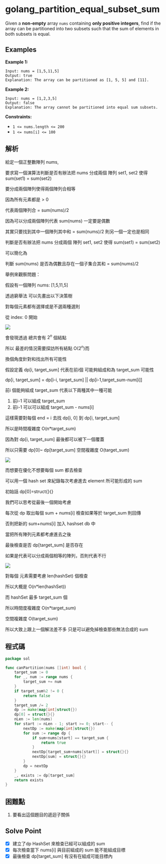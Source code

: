 # golang_partition_equal_subset_sum

Given a **non-empty** array `nums` containing **only positive integers**, find if the array can be partitioned into two subsets such that the sum of elements in both subsets is equal.

## Examples

**Example 1:**

```
Input: nums = [1,5,11,5]
Output: true
Explanation: The array can be partitioned as [1, 5, 5] and [11].

```

**Example 2:**

```
Input: nums = [1,2,3,5]
Output: false
Explanation: The array cannot be partitioned into equal sum subsets.

```

**Constraints:**

- `1 <= nums.length <= 200`
- `1 <= nums[i] <= 100`

## 解析

給定一個正整數陣列 nums, 

要求寫一個演算法判斷是否有辦法把 nums 分成兩個 陣列 set1, set2 使得 sum(set1) = sum(set2)

要分成兩個陣列使得兩個陣列合相等

因為所有元素都是 > 0

代表兩個陣列合 = sum(nums)/2

因為可以分成兩個陣列代表 sum(nums) 一定要是偶數

其實只要找到其中一個陣列其中和 = sum(nums)/2 則另一個一定也是相同

判斷是否有辦法把 nums 分成兩個 陣列 set1, set2 使得 sum(set1) = sum(set2) 

可以簡化為 

判斷 sum(nums) 是否為偶數且存在一個子集合其和 = sum(nums)/2

舉例來觀察問題：

假設有一個陣列 nums: [1,5,11,5]

透過窮舉法 可以先畫出以下決策樹

對每個元素都有選擇或是不選兩種選則

從 index: 0 開始

![](https://i.imgur.com/afFz7L1.png)

會發現透過 總共會有 $2^n$ 個結點

所以 最差的情況需要探訪所有結點 O($2^n)$而

換個角度針對和找出所有可能性

假設定義 dp[i, target_sum] 代表在前i個 可能夠組成和為 target_sum 可能性

dp[i, target_sum] = dp[i-i, target_sum] || dp[i-1,target_sum-num[i]]

前i 個能夠組成 target_sum 代表以下兩種其中一種可能 

1. 前i-1 可以組成 target_sum 
2. 前i-1 可以可以組成 target_sum - nums[i]

這樣需要對每個 end = i 去找 dp[i, 0] 到 dp[i, target_sum]

所以是時間複雜度  O(n*target_sum)

因為對 dp[i, target_sum] 最後都可以被下一個覆蓋

所以只需要 dp[0]~ dp[target_sum] 空間複雜度 O(target_sum)

![](https://i.imgur.com/Oe5dSyV.png)

而想要在優化不想要每個 sum 都去檢查

可以用一個 hash set 來紀錄每次考慮進去 element 所可能形成的 sum

初始話 dp[0]=struct{}{}

我們可以思考從最後一個開始考慮

每次從 dp 取出每個 sum + nums[i] 檢查如果等於 target_sum 則回傳 

否則把新的 sum+nums[i] 加入 hashset db 中

當把所有陣列元素都考慮進去之後

最後檢查是否 dp[target_sum] 是否存在 

如果是代表可以分成兩個相等的陣列，否則代表不行

![](https://i.imgur.com/8ymSwz2.png)

對每個 元素需要考慮 len(hashSet) 個檢查

所以大概是 O(n*len(hashSet))

而 hashSet 最多 target_sum 個

所以時間度複雜度 O(n*target_sum)

空間複雜度 O(target_sum) 

所以大致上跟上一個解法差不多 只是可以避免掉檢查那些無法合成的 sum

## 程式碼
```go
package sol

func canPartition(nums []int) bool {
	target_sum := 0
	for _, num := range nums {
		target_sum += num
	}
	if target_sum%2 != 0 {
		return false
	}
	target_sum /= 2
	dp := make(map[int]struct{})
	dp[0] = struct{}{}
	nLen := len(nums)
	for start := nLen - 1; start >= 0; start-- {
		nextDp := make(map[int]struct{})
		for sum := range dp {
			if sum+nums[start] == target_sum {
				return true
			}
			nextDp[target_sum+nums[start]] = struct{}{}
			nextDp[sum] = struct{}{}
		}
		dp = nextDp
	}
	_, exists := dp[target_sum]
	return exists
}
```
## 困難點

1. 要看出這個題目的遞迴子關係

## Solve Point

- [x]  建立了dp HashSet 來檢查已經可以組成的 sum
- [x]  每次檢查當下 nums[i] 與目前組成的 sum 能不能組成目標
- [x]  最後檢查 dp[target_sum] 有沒有在組成可能目標內
